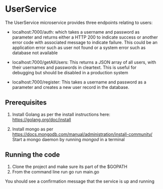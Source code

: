 # UserService

The UserService microservice provides three endpoints relating to users:

- localhost:7000/auth: which takes a username and password as parameter and returns either a HTTP 200 to indicate success or another error code with associated message to indicate failure. This could be an application error such as user not found or a system error such as database not available

- localhost:7000/getAllUsers: This returns a JSON array of all users, with their usernames and passwords in cleartext.
This is useful for debugging but should be disabled in a production system

- localhost:7000/register: This takes a username and password as a parameter and creates a new user record in the database.


## Prerequisites

1. Install Golang as per the install instructions here: https://golang.org/doc/install

2. Install mongo as per https://docs.mongodb.com/manual/administration/install-community/
Start a mongo daemon by running _mongod_ in a terminal

## Running the code

1. Clone the project and make sure its part of the $GOPATH
2. From the command line run go run main.go

You should see a confirmation message that the service is up and running

